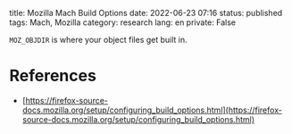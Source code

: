 title: Mozilla Mach Build Options
date: 2022-06-23 07:16
status: published
tags: Mach, Mozilla
category: research
lang: en
private: False


`MOZ_OBJDIR` is where your object files get built in.


# References

* [https://firefox-source-docs.mozilla.org/setup/configuring_build_options.html](https://firefox-source-docs.mozilla.org/setup/configuring_build_options.html)
